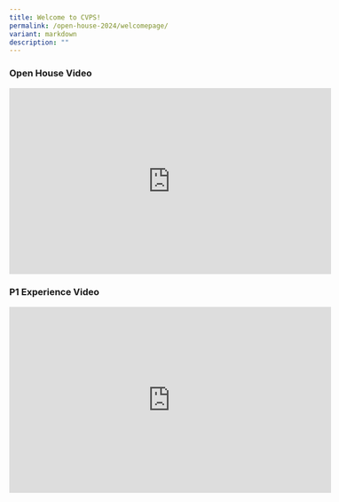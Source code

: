 ```yaml
---
title: Welcome to CVPS!
permalink: /open-house-2024/welcomepage/
variant: markdown
description: ""
---
```

### **Open House Video**

<center>
<iframe allowfullscreen="" allow="accelerometer; autoplay; clipboard-write; encrypted-media; gyroscope; picture-in-picture; web-share" frameborder="0" title="YouTube video player" src="https://www.youtube.com/embed/2sHTYoLHejU?si=CsI7jZauhA9Fx2H0" height="335" width="580"></iframe></center>


### **P1 Experience Video**
<center>
<iframe allowfullscreen="" allow="accelerometer; autoplay; clipboard-write; encrypted-media; gyroscope; picture-in-picture; web-share" frameborder="0" title="YouTube video player" src="https://www.youtube.com/embed/bgmoV0_5e1U?si=FCntslmGQzzuk-Lw" height="335" width="580"></iframe></center>

